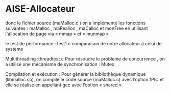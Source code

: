 # AISE-Allocateur

donc le fichier source (maMalloc.c )
on a implémenté les fonctions suivantes : maMalloc , maRealloc , maCalloc et monFree 
en utilisant  l'allocation de page via  « mmap » et « munmap »

le test de performance : test1.c 
comparaison de notre allocateur à celui de système 


Multithreading :threadtest.c 
Pour résoudre le problème de concurrence , on a utilisé une mécanisme de synchronisation : Mutex

Compilation et exécution :
Pour générer la bibliothèque dynamique (libmalloc.so), on compile le code source (maMalloc.c)
avec l’option fPIC et elle se réalise en appellant gcc avec l’option « shared »
